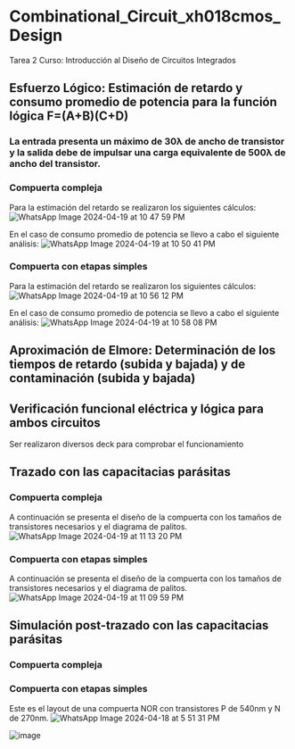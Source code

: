 # Combinational_Circuit_xh018cmos_Design
Tarea 2 Curso: Introducción al Diseño de Circuitos Integrados

## Esfuerzo Lógico: Estimación de retardo y consumo promedio de potencia para la función lógica F=(A+B)(C+D)
### La entrada presenta un máximo de 30λ de ancho de transistor y la salida debe de impulsar una carga equivalente de 500λ de ancho del transistor.

### Compuerta compleja
Para la estimación del retardo se realizaron los siguientes cálculos:
![WhatsApp Image 2024-04-19 at 10 47 59 PM](https://github.com/DJosueMM/combinational_circuit_xh018cmos_design/assets/125601912/a24a9b17-6387-4d2f-9950-2d08de2075d6)

En el caso de consumo promedio de potencia se llevo a cabo el siguiente análisis:
![WhatsApp Image 2024-04-19 at 10 50 41 PM](https://github.com/DJosueMM/combinational_circuit_xh018cmos_design/assets/125601912/443cf5e8-7cf1-4539-88c6-86c919d10636)

### Compuerta con etapas simples
Para la estimación del retardo se realizaron los siguientes cálculos:
![WhatsApp Image 2024-04-19 at 10 56 12 PM](https://github.com/DJosueMM/combinational_circuit_xh018cmos_design/assets/125601912/d9f715c6-8552-4f35-9a2a-ef4e4a0d8438)

En el caso de consumo promedio de potencia se llevo a cabo el siguiente análisis:
![WhatsApp Image 2024-04-19 at 10 58 08 PM](https://github.com/DJosueMM/combinational_circuit_xh018cmos_design/assets/125601912/73d2950b-24f8-4659-ab4d-b589f31f6331)


## Aproximación de Elmore: Determinación de los tiempos de retardo (subida y bajada) y de contaminación (subida y bajada)



## Verificación funcional eléctrica y lógica para ambos circuitos
Ser realizaron diversos deck para comprobar el funcionamiento

## Trazado con las capacitacias parásitas
### Compuerta compleja
A continuación se presenta el diseño de la compuerta con los tamaños de transistores necesarios y el diagrama de palitos. 
![WhatsApp Image 2024-04-19 at 11 13 20 PM](https://github.com/DJosueMM/combinational_circuit_xh018cmos_design/assets/125601912/996a248f-92e7-4624-90e4-cd106931f1b9)


### Compuerta con etapas simples
A continuación se presenta el diseño de la compuerta con los tamaños de transistores necesarios y el diagrama de palitos. 
![WhatsApp Image 2024-04-19 at 11 09 59 PM](https://github.com/DJosueMM/combinational_circuit_xh018cmos_design/assets/125601912/6aa84fd4-0353-4336-b958-fa8d5000a9fe)

## Simulación post-trazado con las capacitacias parásitas
### Compuerta compleja


### Compuerta con etapas simples
Este es el layout de una compuerta NOR con transistores P de 540nm y N de 270nm.
![WhatsApp Image 2024-04-18 at 5 51 31 PM](https://github.com/DJosueMM/combinational_circuit_xh018cmos_design/assets/125601912/9a8951f7-54d7-468b-b356-f188f912b1f7)


![image](https://github.com/DJosueMM/combinational_circuit_xh018cmos_design/assets/125601912/75d46e81-dd26-4cc6-a045-252212822d62)


